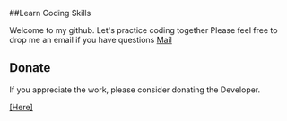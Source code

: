 ##Learn Coding Skills

Welcome to my github.
Let's practice coding together
Please feel free to drop me an email if you have questions
[Mail](nampt282@gmail.com)

## Donate
If you appreciate the work, please consider donating the Developer.

[[Here]](https://www.paypal.me/TIENNAMPHAM)
